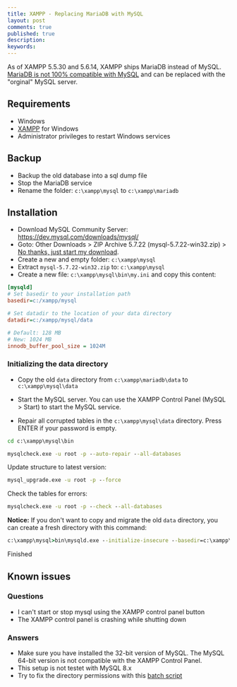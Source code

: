 ```yaml
---
title: XAMPP - Replacing MariaDB with MySQL
layout: post
comments: true
published: true
description: 
keywords: 
---
```


As of XAMPP 5.5.30 and 5.6.14, XAMPP ships MariaDB instead of MySQL.
[MariaDB is not 100% compatible with MySQL](https://mariadb.com/kb/en/mariadb/mariadb-vs-mysql-compatibility/) and can be replaced with the "orginal" MySQL server.

## Requirements

* Windows
* [XAMPP](https://www.apachefriends.org) for Windows
* Administrator privileges to restart Windows services

## Backup

* Backup the old database into a sql dump file
* Stop the MariaDB service
* Rename the folder: `c:\xampp\mysql` to `c:\xampp\mariadb`

## Installation

* Download MySQL Community Server: <https://dev.mysql.com/downloads/mysql/>
* Goto: Other Downloads > ZIP Archive	5.7.22 (mysql-5.7.22-win32.zip) > [No thanks, just start my download](https://dev.mysql.com/get/Downloads/MySQL-5.7/mysql-5.7.22-win32.zip).
* Create a new and empty folder: `c:\xampp\mysql`
* Extract `mysql-5.7.22-win32.zip` to: `c:\xampp\mysql`
* Create a new file: `c:\xampp\mysql\bin\my.ini` and copy this content:

```ini
[mysqld]
# Set basedir to your installation path
basedir=c:/xampp/mysql

# Set datadir to the location of your data directory
datadir=c:/xampp/mysql/data

# Default: 128 MB
# New: 1024 MB
innodb_buffer_pool_size = 1024M
```

### Initializing the data directory

* Copy the old `data` directory from `c:\xampp\mariadb\data` to  `c:\xampp\mysql\data`

* Start the MySQL server. You can use the XAMPP Control Panel (MySQL > Start) to start the MySQL service.

* Repair all corrupted tables in the `c:\xampp\mysql\data` directory. Press ENTER if your password is empty.

```cmd
cd c:\xampp\mysql\bin
```

```cmd
mysqlcheck.exe -u root -p --auto-repair --all-databases
```

Update structure to latest version:

```cmd
mysql_upgrade.exe -u root -p --force
```

Check the tables for errors:
  
```cmd
mysqlcheck.exe -u root -p --check --all-databases
```

**Notice:** If you don't want to copy and migrate the old `data` directory, you can create a fresh directory 
with this command:

```cmd
c:\xampp\mysql>bin\mysqld.exe --initialize-insecure --basedir=c:\xampp\mysql --datadir=c:\xampp\mysql\data
```

Finished

## Known issues

### Questions

* I can't start or stop mysql using the XAMPP control panel button
* The XAMPP control panel is crashing while shutting down

### Answers

* Make sure you have installed the 32-bit version of MySQL. The MySQL 64-bit version is not compatible with the XAMPP Control Panel.
* This setup is not testet with MySQL 8.x
* Try to fix the directory permissions with this [batch script](https://gist.github.com/odan/eb6dd532a59956f4ae9b1216fa842271)
